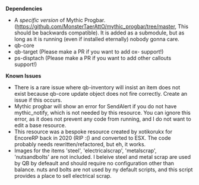 **Dependencies**
- A *specific version* of Mythic Progbar. (https://github.com/MonsterTaerAttO/mythic_progbar/tree/master, This should be backwards compatible). It is added as a submodule, but as long as it is running (even if installed eternally) nobody gonna care.
- qb-core
- qb-target (Please make a PR if you want to add ox- support!)
- ps-disptach (Please make a PR if you want to add other callouts support!)

**Known Issues**
- There is a rare issue where qb-inventory will insist an item does not exist because qb-core update object does not fire correctly. Create an issue if this occurs.
- Mythic progbar will show an error for SendAlert if you do not have mythic_notify, which is not needed by this resource. You can ignore this error, as it does not prevent any code from running, and I do not want to edit a base resource.
- This resource was a bespoke resource created by xotikorukx for EncoreRP back in 2020 (RIP :() and converted to ESX. The code probably needs rewritten/refactored, but eh, it works.
- Images for the items 'steel', 'electricalscrap', 'metalscrap', 'nutsandbolts' are not included. I beleive steel and metal scrap are used by QB by defeault and should require no configuration other than balance. nuts and bolts are not used by ny default scripts, and this script provides a place to sell electrical scrap.
